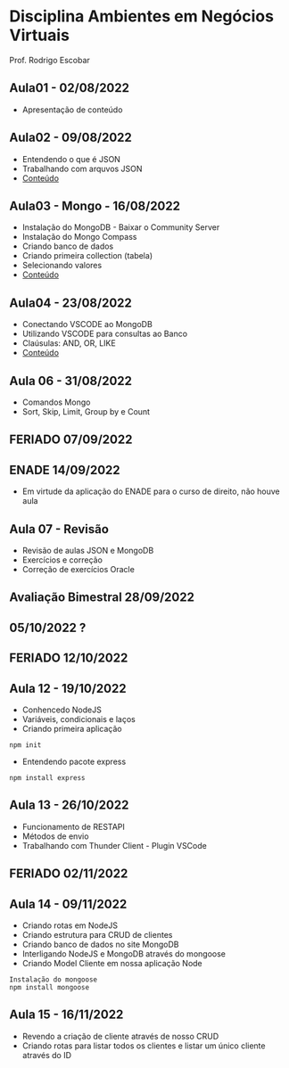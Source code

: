 # Disciplina Ambientes em Negócios Virtuais
Prof. Rodrigo Escobar

## Aula01 - 02/08/2022
- Apresentação de conteúdo

## Aula02 - 09/08/2022
- Entendendo o que é JSON
- Trabalhando com arquvos JSON
- [Conteúdo](Aula02)

## Aula03 - Mongo - 16/08/2022
- Instalação do MongoDB - Baixar o Community Server
- Instalação do Mongo Compass
- Criando banco de dados
- Criando primeira collection (tabela)
- Selecionando valores
- [Conteúdo](Aula03)

## Aula04 - 23/08/2022
- Conectando VSCODE ao MongoDB
- Utilizando VSCODE para consultas ao Banco
- Claúsulas: AND, OR, LIKE
- [Conteúdo](Aula04)

## Aula 06 - 31/08/2022
- Comandos Mongo
- Sort, Skip, Limit, Group by e Count

## FERIADO 07/09/2022

## ENADE 14/09/2022 
- Em virtude da aplicação do ENADE para o curso de direito, não houve aula

## Aula 07 - Revisão 
- Revisão de aulas JSON e MongoDB
- Exercícios e correção
- Correção de exercícios Oracle

## Avaliação Bimestral 28/09/2022 

## 05/10/2022 ?

## FERIADO 12/10/2022 

## Aula 12 - 19/10/2022 
- Conhencedo NodeJS
- Variáveis, condicionais e laços
- Criando primeira aplicação
```
npm init
```
- Entendendo pacote express
```
npm install express
```

## Aula 13 - 26/10/2022
- Funcionamento de RESTAPI
- Métodos de envio
- Trabalhando com Thunder Client - Plugin VSCode

## FERIADO 02/11/2022

## Aula 14 - 09/11/2022
- Criando rotas em NodeJS
- Criando estrutura para CRUD de clientes
- Criando banco de dados no site MongoDB
- Interligando NodeJS e MongoDB através do mongoose
- Criando Model Cliente em nossa aplicação Node
```
Instalação do mongoose
npm install mongoose
```

## Aula 15 - 16/11/2022
- Revendo a criação de cliente através de nosso CRUD
- Criando rotas para listar todos os clientes e listar um único cliente através do ID
